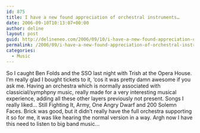 ```yaml
---
id: 875
title: I have a new found appreciation of orchestral instruments…
date: 2006-09-10T10:13:07+00:00
author: deline
layout: post
guid: http://delineneo.com/2006/09/10/i-have-a-new-found-appreciation-of-orchestral-instruments/
permalink: /2006/09/i-have-a-new-found-appreciation-of-orchestral-instruments/
categories:
  - Music
---
```

So I caught Ben Folds and the SSO last night with Trish at the Opera House. I&#8217;m really glad I bought tickets to it, &#8216;cos it was pretty damn awesome if you ask me. Having an orchestra which is normally associated with classicial/symphpny music, really made for a very interesting musical experience, adding all these other layers previously not present. Songs I really liked&#8230; Still Fighting It, Army, One Angry Dwarf and 200 Solemn Faces. Brick was good, but it didn&#8217;t really have the full orchestra supporting it so for me, it was like hearing the normal version in a way. Argh now I have this need to listen to big band music&#8230;
